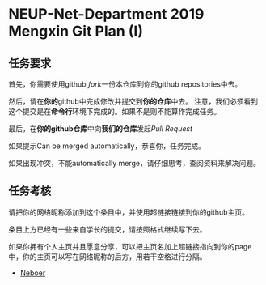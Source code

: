 # NEUP-Net-Department 2019 Mengxin Git Plan (I)
## 任务要求
首先，你需要使用github *fork*一份本仓库到你的github repositories中去。

然后，请在**你的**github中完成修改并提交到**你的仓库**中去。
注意，我们必须看到这个提交是在**命令行**环境下完成的。如果不是则不能算作完成任务。

最后，在**你的github仓库**中向**我们的仓库**发起*Pull Request*

如果提示Can be merged automatically，恭喜你，任务完成。

如果出现冲突，不能automatically merge，请仔细思考，查阅资料来解决问题。
## 任务考核
请把你的网络昵称添加到这个条目中，并使用超链接链接到你的github主页。

条目上方已经有一些来自学长的提交，请按照格式继续写下去。

如果你拥有个人主页并且愿意分享，可以把主页名加上超链接指向到你的page中，你的主页可以写在网络昵称的后方，用若干空格进行分隔。

- [Neboer](https://github.com/Neboer)
